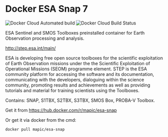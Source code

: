 # Docker ESA Snap 7

![Docker Cloud Automated build](https://img.shields.io/docker/cloud/automated/mapic/esa-snap)
![Docker Cloud Build Status](https://img.shields.io/docker/cloud/build/mapic/esa-snap)


ESA Sentinel and SMOS Toolboxes preinstalled container for Earth Observation processing and analysis.

http://step.esa.int/main/

ESA is developing free open source toolboxes for the scientific exploitation of Earth Observation missions under the the Scientific Exploitation of Operational Missions (SEOM) programme element. STEP is the ESA community platform for accessing the software and its documentation, communicating with the developers, dialoguing within the science community, promoting results and achievements as well as providing tutorials and material for training scientists using the Toolboxes.

Contains: SNAP, S1TBX, S2TBX, S3TBX, SMOS Box, PROBA-V Toolbox.

Get it from https://hub.docker.com/r/mapic/esa-snap


Or get it via docker from the cmd:

    docker pull mapic/esa-snap
  